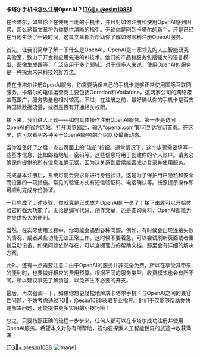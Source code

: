 **卡塔尔手机卡怎么注册OpenAI？[[TG💪+ @esim1088](https://t.me/s/esim1088)]**

在卡塔尔，如果你正在使用当地的手机卡，并且对如何注册和使用OpenAI感到困惑，那么这篇文章将为你提供清晰的指引。无论你是刚到卡塔尔的新手，还是已经在当地生活了一段时间，这篇文章都会帮助你了解如何顺利注册OpenAI服务。

首先，让我们简单了解一下什么是OpenAI。OpenAI是一家领先的人工智能研究实验室，致力于开发和应用先进的AI技术。他们的产品和服务包括强大的语言模型、图像生成器等，广泛应用于多个领域。对于很多人来说，使用OpenAI的服务是一种探索未来科技的好方法。

要在卡塔尔注册OpenAI服务，你需要确保自己的手机卡能够正常使用国际互联网服务。卡塔尔的电信运营商主要包括Ooredoo和Vodafone，这两家公司的网络覆盖范围广，服务质量也相对较高。不过，在注册之前，最好确认你的手机卡是否支持国际数据流量，或者是否有开通相关权限。

接下来，我们进入正题——如何具体操作注册OpenAI服务。第一步是访问OpenAI的官方网站。打开浏览器后，输入“openai.com”即可到达官网首页。在这里，你可以看到各种关于OpenAI服务的介绍以及最新动态。

当你准备好了之后，点击页面上的“注册”按钮。通常情况下，这个步骤需要填写一些基本信息，比如邮箱地址、密码等。这些信息将用于创建你的个人账户。请务必确保你提供的所有信息准确无误，因为这关系到后续能否成功登录并使用服务。

完成基本注册后，系统可能会要求你进行身份验证。这是为了保护用户隐私和安全而设置的一项措施。常见的验证方式有短信验证码、电话确认等。按照提示操作即可顺利完成身份验证。

一旦完成了上述步骤，你就算是正式成为OpenAI的一员了！接下来就可以开始体验它的强大功能了。无论是编写代码、创作文章，还是查询资料，OpenAI都能为你提供极大的便利。

当然，在实际使用过程中，你可能会遇到各种问题。例如，有时候会出现连接失败的情况，或者某些功能无法正常工作。这时候不要着急，可以尝试刷新页面或者重新启动设备。如果问题依然存在，可以查阅官方的帮助文档，那里会有详细的解决方案。

此外，还有一点需要注意：由于OpenAI的服务并非完全免费，所以在享受其带来的便利时，也要做好相应的费用预算。根据不同的服务类型，收费模式也会有所不同，所以建议事先了解清楚，以免产生不必要的开支。

最后，再次强调一下，如果你想更轻松地解决卡塔尔手机卡与OpenAI之间的兼容性问题，不妨考虑通过[TG💪+ @esim1088](https://t.me/s/esim1088)获取专业指导。他们不仅能够帮助你快速解决问题，还能提供更多实用的小技巧哦！

总之，只要按照正确的流程一步步来，任何人都可以在卡塔尔成功注册并使用OpenAI服务。希望本文对你有所帮助，祝你在探索人工智能世界的旅途中收获满满！

[[TG💪+ @esim1088](https://t.me/s/esim1088) ![Image](https://i.postimg.cc/4NQfJmqS/Snipaste-2025-05-13-00-14-12.png)]